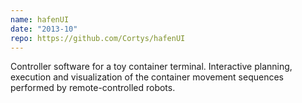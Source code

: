 ```yaml
---
name: hafenUI
date: "2013-10"
repo: https://github.com/Cortys/hafenUI
---
```

Controller software for a toy container terminal.
Interactive planning, execution and visualization of the container movement sequences performed by remote-controlled robots.
